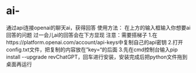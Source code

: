 # ai-
通过api连接openai的聊天ai，获得回答
使用方法：
在上方的输入框输入你想要ai回答的问题
过一会儿ai的回答会在下方显现
注意：需要搭梯子
1.在https://platform.openai.com/account/api-keys中复制自己的api密钥
2.打开config.txt文件，把复制的内容放在”key=“的后面
3.先在cmd控制台输入pip install --upgrade revChatGPT，回车进行安装，安装完成后把python文件拖到桌面再运行
